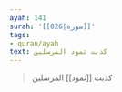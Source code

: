 ```yaml
---
ayah: 141
surah: '[[026|سورة]]'
tags:
- quran/ayah
text: كذبت ثمود المرسلين
---
```

> كذبت [[ثمود]] المرسلين
